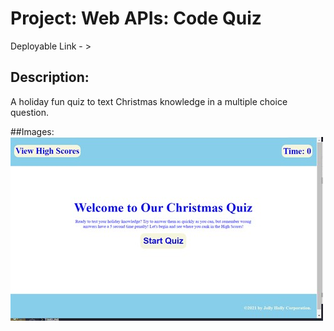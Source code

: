 # Project: Web APIs: Code Quiz

  Deployable Link - > 

## Description:
A holiday fun quiz to text Christmas knowledge in a multiple choice question. 

##Images:
<br/>
<img src="https://github.com/alexisn84/api-timer/blob/main/assets/images/start%20page.jpg" alt="Holiday Quiz Start Page"/>